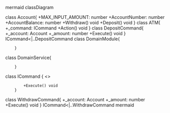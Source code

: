 mermaid
classDiagram


class Account{
            +MAX_INPUT_AMOUNT: number
+AccountNumber: number
+AccountBalance: number
            +Withdraw() void
+Deposit() void
        }
class ATM{
            +_command: ICommand
            +Action() void
        }
class DepositCommand{
            +_account: Account
+_amount: number
            +Execute() void
        }
ICommand<|..DepositCommand
class DomainModule{
            
            
        }
class DomainService{
            
            
        }
class ICommand {
            <<interface>>
            
            +Execute() void
        }
class WithdrawCommand{
            +_account: Account
+_amount: number
            +Execute() void
        }
ICommand<|..WithdrawCommand
mermaid
